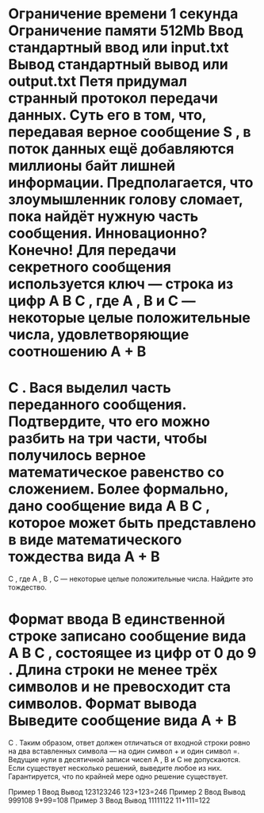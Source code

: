 
Ограничение времени	1 секунда
Ограничение памяти	512Mb
Ввод	стандартный ввод или input.txt
Вывод	стандартный вывод или output.txt
Петя придумал странный протокол передачи данных. Суть его в том, что, передавая верное сообщение 
S
, в поток данных ещё добавляются миллионы байт лишней информации. Предполагается, что злоумышленник голову сломает, пока найдёт нужную часть сообщения. Инновационно? Конечно!
Для передачи секретного сообщения используется ключ — строка из цифр 
A
B
C
, где 
A
, 
B
 и 
C
 — некоторые целые положительные числа, удовлетворяющие соотношению 
A
+
B
=
C
.
Вася выделил часть переданного сообщения. Подтвердите, что его можно разбить на три части, чтобы получилось верное математическое равенство со сложением.
Более формально, дано сообщение вида 
A
B
C
, которое может быть представлено в виде математического тождества вида 
A
+
B
=
C
, где 
A
, 
B
, 
C
 — некоторые целые положительные числа. Найдите это тождество.

Формат ввода
В единственной строке записано сообщение вида 
A
B
C
, состоящее из цифр от 
0
 до 
9
. Длина строки не менее трёх символов и не превосходит ста символов.
Формат вывода
Выведите сообщение вида 
A
+
B
=
C
. Таким образом, ответ должен отличаться от входной строки ровно на два вставленных символа — на один символ + и один символ =. Ведущие нули в десятичной записи чисел 
A
, 
B
 и 
C
 не допускаются.
Если существует несколько решений, выведите любое из них. Гарантируется, что по крайней мере одно решение существует.

Пример 1
Ввод	Вывод
123123246
123+123=246
Пример 2
Ввод	Вывод
999108
9+99=108
Пример 3
Ввод	Вывод
11111122
11+111=122